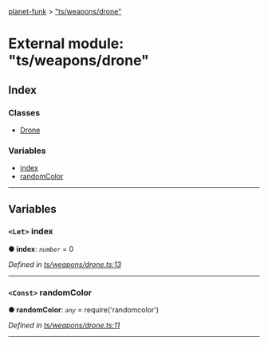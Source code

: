 [planet-funk](../README.md) > ["ts/weapons/drone"](../modules/_ts_weapons_drone_.md)

# External module: "ts/weapons/drone"

## Index

### Classes

* [Drone](../classes/_ts_weapons_drone_.drone.md)

### Variables

* [index](_ts_weapons_drone_.md#index)
* [randomColor](_ts_weapons_drone_.md#randomcolor)

---

## Variables

<a id="index"></a>

### `<Let>` index

**● index**: *`number`* = 0

*Defined in [ts/weapons/drone.ts:13](https://github.com/WilliamRADFunk/planet-funk/blob/4d2f34e/src/ts/weapons/drone.ts#L13)*

___
<a id="randomcolor"></a>

### `<Const>` randomColor

**● randomColor**: *`any`* =  require('randomcolor')

*Defined in [ts/weapons/drone.ts:11](https://github.com/WilliamRADFunk/planet-funk/blob/4d2f34e/src/ts/weapons/drone.ts#L11)*

___

